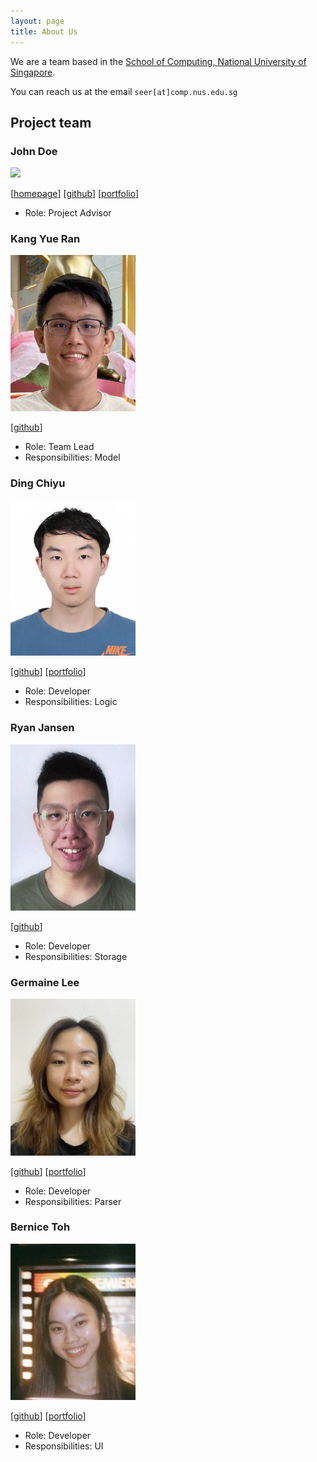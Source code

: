```yaml
---
layout: page
title: About Us
---
```


We are a team based in the [School of Computing, National University of Singapore](http://www.comp.nus.edu.sg).

You can reach us at the email `seer[at]comp.nus.edu.sg`

## Project team

### John Doe

<img src="images/johndoe.png" width="200px">

[[homepage](http://www.comp.nus.edu.sg/~damithch)]
[[github](https://github.com/johndoe)]
[[portfolio](team/johndoe.md)]

* Role: Project Advisor

### Kang Yue Ran

<img src="images/kyueran.png" width="200px">

[[github](http://github.com/kyueran)]

* Role: Team Lead
* Responsibilities: Model

### Ding Chiyu

<img src="images/Mr-Teal.png" width="200px">

[[github](http://github.com/Mr-Teal)]
[[portfolio](team/mr-teal.md)]

* Role: Developer
* Responsibilities: Logic

### Ryan Jansen

<img src="images/ryanjansen.png" width="200px">

[[github](http://github.com/ryanjansen)]

* Role: Developer
* Responsibilities: Storage

### Germaine Lee

<img src="images/germainelee02.png" width="200px">

[[github](http://github.com/germainelee02)]
[[portfolio](team/germainelee02.md)]

* Role: Developer
* Responsibilities: Parser

### Bernice Toh

<img src="images/bernicetoh.png" width="200px">

[[github](http://github.com/bernicetoh)]
[[portfolio](team/bernicetoh.md)]

* Role: Developer
* Responsibilities: UI

